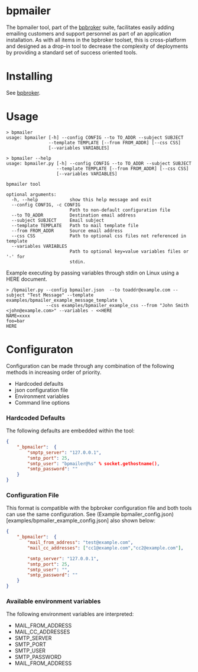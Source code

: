 
# bpmailer

The bpmailer tool, part of the [bpbroker](README.md) suite, facilitates easily adding emailing customers and support personnel as part of an application installation.
As with all items in the bpbroker toolset, this is cross-platform and designed as a drop-in tool to decrease the complexity of deployments by providing a standard set of
success oriented tools.

# Installing
See [bpbroker](README.md#installing).


# Usage
```shell
> bpmailer
usage: bpmailer [-h] --config CONFIG --to TO_ADDR --subject SUBJECT
                --template TEMPLATE [--from FROM_ADDR] [--css CSS]
                [--variables VARIABLES]

> bpmailer --help
usage: bpmailer.py [-h] --config CONFIG --to TO_ADDR --subject SUBJECT
                   --template TEMPLATE [--from FROM_ADDR] [--css CSS]
                   [--variables VARIABLES]

bpmailer tool

optional arguments:
  -h, --help            show this help message and exit
  --config CONFIG, -c CONFIG
                        Path to non-default configuration file
  --to TO_ADDR          Destination email address
  --subject SUBJECT     Email subject
  --template TEMPLATE   Path to mail template file
  --from FROM_ADDR      Source email address
  --css CSS             Path to optional css files not referenced in template
  --variables VARIABLES
                        Path to optional key=value variables files or '-' for
                        stdin.
```

Example executing by passing variables through stdin on Linux using a HERE document.
```shell
> /bpmailer.py --config bpmailer.json  --to toaddr@example.com --subject "Test Message" --template examples/bpmailer_example_message_template \
               --css examples/bpmailer_example_css --from "John Smith <john@example.com>" --variables - <<HERE
NAME=xxxx
foo=bar
HERE
```

# Configuraton
Configuration can be made through any combination of the following methods in increasing order of priority.
* Hardcoded defaults
* json configuration file
* Environment variables
* Command line options

### Hardcoded Defaults
The following defaults are embedded within the tool:
```json
{
    "_bpmailer":  {
        "smptp_server": "127.0.0.1",
        "smtp_port": 25,
        "smtp_user": "bpmailer@%s" % socket.gethostname(),
        "smtp_password": ""
    }
}
```

### Configuration File
This format is compatible with the bpbroker configuration file and both tools can use the same configuration.
See (Example bpmailer_config.json)[examples/bpmailer_example_config.json] also shown below:
```json
{
	"_bpmailer":  {
		"mail_from_address": "test@example.com",
		"mail_cc_addresses": ["cc1@example.com","cc2@example.com"],

		"smtp_server": "127.0.0.1",
		"smtp_port": 25,
		"smtp_user": "",
		"smtp_password": ""
	}
}
```

### Available environment variables
The following environment variables are interpreted:
* MAIL_FROM_ADDRESS
* MAIL_CC_ADDRESSES
* SMTP_SERVER
* SMTP_PORT
* SMTP_USER
* SMTP_PASSWORD
* MAIL_FROM_ADDRESS


